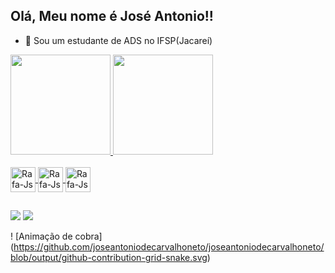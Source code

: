 ## Olá, Meu nome é José Antonio!!

- 🌱 Sou um estudante de ADS no IFSP(Jacareí)

<div>
<a href="https://github.com/joseantoniodecarvalhoneto">
<img height="160em" src="https://github-readme-stats.vercel.app/api?username=joseantoniodecarvalhoneto&show_icons=true&theme=tokyonight&include_all_commits=true&count_private=true&locale=pt-br&custom_title=Jose_Antonio"/>
<img height="160em" src="https://github-readme-stats.vercel.app/api/top-langs/?username=joseantoniodecarvalhoneto&layout=compact&langs_count=16&theme=tokyonight&custom_title=Linguagens_Usadas"/>
</div>

<div style="display: inline_block"><br>

<img align="center" alt="Rafa-Js" height="40" width="40" src="https://cdn.jsdelivr.net/gh/devicons/devicon@latest/icons/cplusplus/cplusplus-original.svg" />

<img align="center" alt="Rafa-Js" height="40" width="40" src="https://cdn.jsdelivr.net/gh/devicons/devicon@latest/icons/flutter/flutter-original.svg" />

<img align="center" alt="Rafa-Js" height="40" width="40" src="https://cdn.jsdelivr.net/gh/devicons/devicon@latest/icons/python/python-original.svg" />

##

</div>

  <a href = "mailto:j.antonioneto2006@gmail.com"><img src="https://img.shields.io/badge/-Gmail-%23333?style=for-the-badge&logo=gmail&logoColor=white" target="_blank"></a>
  <a href="https://www.linkedin.com/in/jos%C3%A9-antonio-de-carvalho-neto/" target="_blank"><img src="https://img.shields.io/badge/-LinkedIn-%230077B5?style=for-the-badge&logo=linkedin&logoColor=white" target="_blank"></a>

</div>

! [Animação de cobra] (https://github.com/joseantoniodecarvalhoneto/joseantoniodecarvalhoneto/blob/output/github-contribution-grid-snake.svg)

